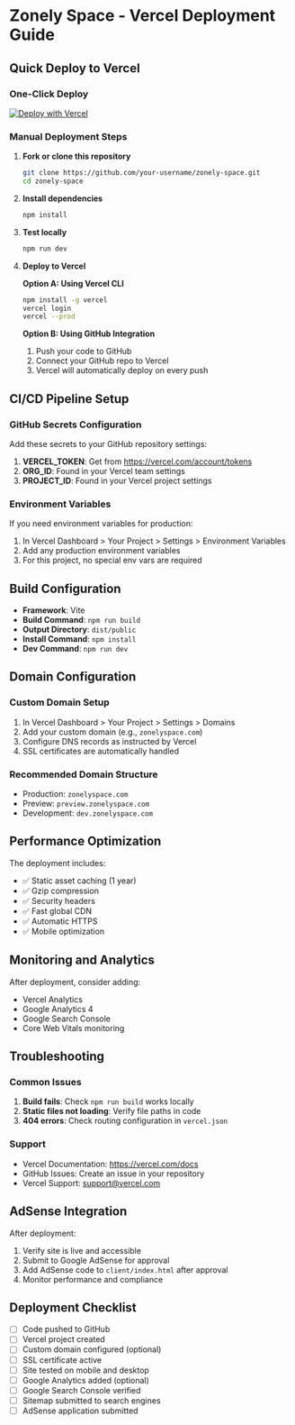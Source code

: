# Zonely Space - Vercel Deployment Guide

## Quick Deploy to Vercel

### One-Click Deploy
[![Deploy with Vercel](https://vercel.com/button)](https://vercel.com/new/clone?repository-url=https://github.com/your-username/zonely-space)

### Manual Deployment Steps

1. **Fork or clone this repository**
   ```bash
   git clone https://github.com/your-username/zonely-space.git
   cd zonely-space
   ```

2. **Install dependencies**
   ```bash
   npm install
   ```

3. **Test locally**
   ```bash
   npm run dev
   ```

4. **Deploy to Vercel**
   
   **Option A: Using Vercel CLI**
   ```bash
   npm install -g vercel
   vercel login
   vercel --prod
   ```

   **Option B: Using GitHub Integration**
   1. Push your code to GitHub
   2. Connect your GitHub repo to Vercel
   3. Vercel will automatically deploy on every push

## CI/CD Pipeline Setup

### GitHub Secrets Configuration

Add these secrets to your GitHub repository settings:

1. **VERCEL_TOKEN**: Get from https://vercel.com/account/tokens
2. **ORG_ID**: Found in your Vercel team settings
3. **PROJECT_ID**: Found in your Vercel project settings

### Environment Variables

If you need environment variables for production:

1. In Vercel Dashboard > Your Project > Settings > Environment Variables
2. Add any production environment variables
3. For this project, no special env vars are required

## Build Configuration

- **Framework**: Vite
- **Build Command**: `npm run build`
- **Output Directory**: `dist/public`
- **Install Command**: `npm install`
- **Dev Command**: `npm run dev`

## Domain Configuration

### Custom Domain Setup

1. In Vercel Dashboard > Your Project > Settings > Domains
2. Add your custom domain (e.g., `zonelyspace.com`)
3. Configure DNS records as instructed by Vercel
4. SSL certificates are automatically handled

### Recommended Domain Structure
- Production: `zonelyspace.com`
- Preview: `preview.zonelyspace.com`
- Development: `dev.zonelyspace.com`

## Performance Optimization

The deployment includes:
- ✅ Static asset caching (1 year)
- ✅ Gzip compression
- ✅ Security headers
- ✅ Fast global CDN
- ✅ Automatic HTTPS
- ✅ Mobile optimization

## Monitoring and Analytics

After deployment, consider adding:
- Vercel Analytics
- Google Analytics 4
- Google Search Console
- Core Web Vitals monitoring

## Troubleshooting

### Common Issues

1. **Build fails**: Check `npm run build` works locally
2. **Static files not loading**: Verify file paths in code
3. **404 errors**: Check routing configuration in `vercel.json`

### Support

- Vercel Documentation: https://vercel.com/docs
- GitHub Issues: Create an issue in your repository
- Vercel Support: support@vercel.com

## AdSense Integration

After deployment:
1. Verify site is live and accessible
2. Submit to Google AdSense for approval
3. Add AdSense code to `client/index.html` after approval
4. Monitor performance and compliance

## Deployment Checklist

- [ ] Code pushed to GitHub
- [ ] Vercel project created
- [ ] Custom domain configured (optional)
- [ ] SSL certificate active
- [ ] Site tested on mobile and desktop
- [ ] Google Analytics added (optional)
- [ ] Google Search Console verified
- [ ] Sitemap submitted to search engines
- [ ] AdSense application submitted